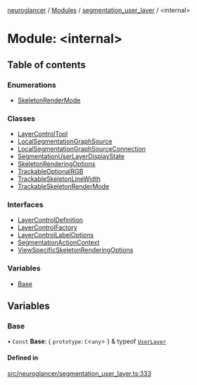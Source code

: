 [neuroglancer](../README.md) / [Modules](../modules.md) / [segmentation\_user\_layer](segmentation_user_layer.md) / <internal\>

# Module: <internal\>

## Table of contents

### Enumerations

- [SkeletonRenderMode](../enums/segmentation_user_layer._internal_.SkeletonRenderMode.md)

### Classes

- [LayerControlTool](../classes/segmentation_user_layer._internal_.LayerControlTool.md)
- [LocalSegmentationGraphSource](../classes/segmentation_user_layer._internal_.LocalSegmentationGraphSource.md)
- [LocalSegmentationGraphSourceConnection](../classes/segmentation_user_layer._internal_.LocalSegmentationGraphSourceConnection.md)
- [SegmentationUserLayerDisplayState](../classes/segmentation_user_layer._internal_.SegmentationUserLayerDisplayState.md)
- [SkeletonRenderingOptions](../classes/segmentation_user_layer._internal_.SkeletonRenderingOptions.md)
- [TrackableOptionalRGB](../classes/segmentation_user_layer._internal_.TrackableOptionalRGB.md)
- [TrackableSkeletonLineWidth](../classes/segmentation_user_layer._internal_.TrackableSkeletonLineWidth.md)
- [TrackableSkeletonRenderMode](../classes/segmentation_user_layer._internal_.TrackableSkeletonRenderMode.md)

### Interfaces

- [LayerControlDefinition](../interfaces/segmentation_user_layer._internal_.LayerControlDefinition.md)
- [LayerControlFactory](../interfaces/segmentation_user_layer._internal_.LayerControlFactory.md)
- [LayerControlLabelOptions](../interfaces/segmentation_user_layer._internal_.LayerControlLabelOptions.md)
- [SegmentationActionContext](../interfaces/segmentation_user_layer._internal_.SegmentationActionContext.md)
- [ViewSpecificSkeletonRenderingOptions](../interfaces/segmentation_user_layer._internal_.ViewSpecificSkeletonRenderingOptions.md)

### Variables

- [Base](segmentation_user_layer._internal_.md#base)

## Variables

### Base

• `Const` **Base**: { `prototype`: `C`<`any`\>  } & typeof [`UserLayer`](../classes/layer.UserLayer.md)

#### Defined in

[src/neuroglancer/segmentation_user_layer.ts:333](https://github.com/ActiveBrainAtlas2/neuroglancer/blob/540617bc/src/neuroglancer/segmentation_user_layer.ts#L333)
